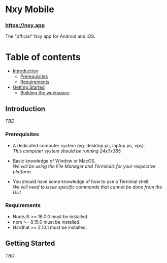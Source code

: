 # Nxy Mobile

### https://nxy.app

The "official" Nxy app for Android and iOS.

# Table of contents

- [Introduction](#introduction)
  - [Prerequisites](#prerequisites)
  - [Requirements](#requirements)
- [Getting Started](#getting-started)
  - [Building the workspace](#building-the-workspace)


## Introduction

_TBD_

### Prerequisites

- A dedicated computer system (eg. desktop pc, laptop pc, vps).  
_This computer system should be running 24x7x365._

- Basic knowledge of Window or MacOS.  
_We will be using the File Manager and Terminals for your respective platform._

- You should have some knowledge of how to use a Terminal shell.  
_We will need to issue specific commands that cannot be done from the GUI._

### Requirements

- NodeJS >= 16.0.0 must be installed.
- npm >= 8.15.0 must be installed.
- Hardhat >= 2.10.1 must be installed.


## Getting Started

_TBD_
